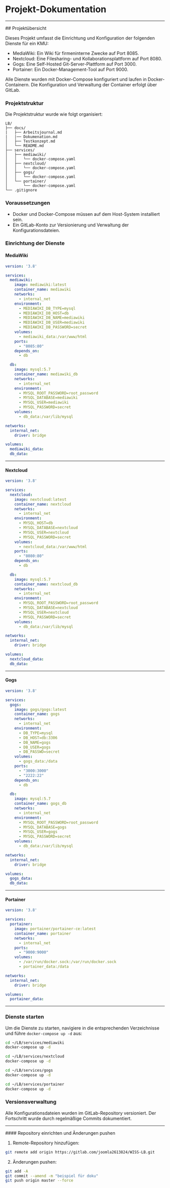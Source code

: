 # Projekt-Dokumentation
<hr>
## Projektübersicht

Dieses Projekt umfasst die Einrichtung und Konfiguration der folgenden Dienste für ein KMU:

- MediaWiki: Ein Wiki für firmeninterne Zwecke auf Port 8085.
- Nextcloud: Eine Filesharing- und Kollaborationsplattform auf Port 8080.
- Gogs: Eine Self-Hosted Git-Server-Plattform auf Port 3000.
- Portainer: Ein Docker-Management-Tool auf Port 9000.

Alle Dienste wurden mit Docker-Compose konfiguriert und laufen in Docker-Containern. Die Konfiguration und Verwaltung der Container erfolgt über GitLab.

### Projektstruktur

Die Projektstruktur wurde wie folgt organisiert:

```plaintext
LB/
├── docs/
|   ├── Arbeitsjournal.md
|   |── Dokumenation.md
│   ├── Testkonzept.md
│   └── README.md
├── services/
│   ├── mediawiki/
│   │   └── docker-compose.yaml
│   ├── nextcloud/
│   │   └── docker-compose.yaml
│   ├── gogs/
│   │   └── docker-compose.yaml
│   └── portainer/
│       └── docker-compose.yaml
└── .gitignore
```
### Voraussetzungen
- Docker und Docker-Compose müssen auf dem Host-System installiert sein.
- Ein GitLab-Konto zur Versionierung und Verwaltung der Konfigurationsdateien.

### Einrichtung der Dienste

#### MediaWiki

```yaml
version: '3.8'

services:
  mediawiki:
    image: mediawiki:latest
    container_name: mediawiki
    networks:
      - internal_net
    environment:
      - MEDIAWIKI_DB_TYPE=mysql
      - MEDIAWIKI_DB_HOST=db
      - MEDIAWIKI_DB_NAME=mediawiki
      - MEDIAWIKI_DB_USER=mediawiki
      - MEDIAWIKI_DB_PASSWORD=secret
    volumes:
      - mediawiki_data:/var/www/html
    ports:
      - "8085:80"
    depends_on:
      - db

  db:
    image: mysql:5.7
    container_name: mediawiki_db
    networks:
      - internal_net
    environment:
      - MYSQL_ROOT_PASSWORD=root_password
      - MYSQL_DATABASE=mediawiki
      - MYSQL_USER=mediawiki
      - MYSQL_PASSWORD=secret
    volumes:
      - db_data:/var/lib/mysql

networks:
  internal_net:
    driver: bridge

volumes:
  mediawiki_data:
  db_data:
```
<hr>

#### Nextcloud
```yaml
version: '3.8'

services:
  nextcloud:
    image: nextcloud:latest
    container_name: nextcloud
    networks:
      - internal_net
    environment:
      - MYSQL_HOST=db
      - MYSQL_DATABASE=nextcloud
      - MYSQL_USER=nextcloud
      - MYSQL_PASSWORD=secret
    volumes:
      - nextcloud_data:/var/www/html
    ports:
      - "8080:80"
    depends_on:
      - db

  db:
    image: mysql:5.7
    container_name: nextcloud_db
    networks:
      - internal_net
    environment:
      - MYSQL_ROOT_PASSWORD=root_password
      - MYSQL_DATABASE=nextcloud
      - MYSQL_USER=nextcloud
      - MYSQL_PASSWORD=secret
    volumes:
      - db_data:/var/lib/mysql

networks:
  internal_net:
    driver: bridge

volumes:
  nextcloud_data:
  db_data:
```
<hr>

#### Gogs
```yaml
version: '3.8'

services:
  gogs:
    image: gogs/gogs:latest
    container_name: gogs
    networks:
      - internal_net
    environment:
      - DB_TYPE=mysql
      - DB_HOST=db:3306
      - DB_NAME=gogs
      - DB_USER=gogs
      - DB_PASSWD=secret
    volumes:
      - gogs_data:/data
    ports:
      - "3000:3000"
      - "2222:22"
    depends_on:
      - db

  db:
    image: mysql:5.7
    container_name: gogs_db
    networks:
      - internal_net
    environment:
      - MYSQL_ROOT_PASSWORD=root_password
      - MYSQL_DATABASE=gogs
      - MYSQL_USER=gogs
      - MYSQL_PASSWORD=secret
    volumes:
      - db_data:/var/lib/mysql

networks:
  internal_net:
    driver: bridge

volumes:
  gogs_data:
  db_data:
```
<hr> 

#### Portainer
```yaml
version: '3.8'

services:
  portainer:
    image: portainer/portainer-ce:latest
    container_name: portainer
    networks:
      - internal_net
    ports:
      - "9000:9000"
    volumes:
      - /var/run/docker.sock:/var/run/docker.sock
      - portainer_data:/data

networks:
  internal_net:
    driver: bridge

volumes:
  portainer_data:
```
<hr>

### Dienste starten

Um die Dienste zu starten, navigiere in die entsprechenden Verzeichnisse und führe ```docker-compose up -d``` aus:

```bash
cd ~/LB/services/mediawiki
docker-compose up -d
```

```bash
cd ~/LB/services/nextcloud
docker-compose up -d
```

```bash
cd ~/LB/services/gogs
docker-compose up -d
```

```bash
cd ~/LB/services/portainer
docker-compose up -d
```
### Versionsverwaltung

Alle Konfigurationsdateien wurden im GitLab-Repository versioniert. Der Fortschritt wurde durch regelmäßige Commits dokumentiert.
<hr>
#### Repository einrichten und Änderungen pushen

1. Remote-Repository hinzufügen:

```bash
git remote add origin https://gitlab.com/joomla2613824/WISS-LB.git
```
2. Änderungen pushen:

```bash
git add -A
git commit --amend -m "beispiel für doku"
git push origin master --force
```
